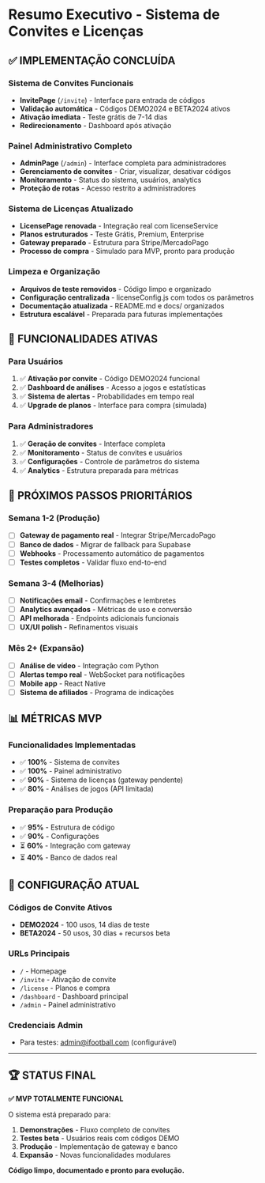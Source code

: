 # Resumo Executivo - Sistema de Convites e Licenças

## ✅ IMPLEMENTAÇÃO CONCLUÍDA

### Sistema de Convites Funcionais
- **InvitePage** (`/invite`) - Interface para entrada de códigos
- **Validação automática** - Códigos DEMO2024 e BETA2024 ativos
- **Ativação imediata** - Teste grátis de 7-14 dias
- **Redirecionamento** - Dashboard após ativação

### Painel Administrativo Completo
- **AdminPage** (`/admin`) - Interface completa para administradores
- **Gerenciamento de convites** - Criar, visualizar, desativar códigos
- **Monitoramento** - Status do sistema, usuários, analytics
- **Proteção de rotas** - Acesso restrito a administradores

### Sistema de Licenças Atualizado
- **LicensePage renovada** - Integração real com licenseService
- **Planos estruturados** - Teste Grátis, Premium, Enterprise
- **Gateway preparado** - Estrutura para Stripe/MercadoPago
- **Processo de compra** - Simulado para MVP, pronto para produção

### Limpeza e Organização
- **Arquivos de teste removidos** - Código limpo e organizado
- **Configuração centralizada** - licenseConfig.js com todos os parâmetros
- **Documentação atualizada** - README.md e docs/ organizados
- **Estrutura escalável** - Preparada para futuras implementações

## 🎯 FUNCIONALIDADES ATIVAS

### Para Usuários
1. ✅ **Ativação por convite** - Código DEMO2024 funcional
2. ✅ **Dashboard de análises** - Acesso a jogos e estatísticas
3. ✅ **Sistema de alertas** - Probabilidades em tempo real
4. ✅ **Upgrade de planos** - Interface para compra (simulada)

### Para Administradores
1. ✅ **Geração de convites** - Interface completa
2. ✅ **Monitoramento** - Status de convites e usuários
3. ✅ **Configurações** - Controle de parâmetros do sistema
4. ✅ **Analytics** - Estrutura preparada para métricas

## 🚀 PRÓXIMOS PASSOS PRIORITÁRIOS

### Semana 1-2 (Produção)
- [ ] **Gateway de pagamento real** - Integrar Stripe/MercadoPago
- [ ] **Banco de dados** - Migrar de fallback para Supabase
- [ ] **Webhooks** - Processamento automático de pagamentos
- [ ] **Testes completos** - Validar fluxo end-to-end

### Semana 3-4 (Melhorias)
- [ ] **Notificações email** - Confirmações e lembretes
- [ ] **Analytics avançados** - Métricas de uso e conversão
- [ ] **API melhorada** - Endpoints adicionais funcionais
- [ ] **UX/UI polish** - Refinamentos visuais

### Mês 2+ (Expansão)
- [ ] **Análise de vídeo** - Integração com Python
- [ ] **Alertas tempo real** - WebSocket para notificações
- [ ] **Mobile app** - React Native
- [ ] **Sistema de afiliados** - Programa de indicações

## 📊 MÉTRICAS MVP

### Funcionalidades Implementadas
- ✅ **100%** - Sistema de convites
- ✅ **100%** - Painel administrativo
- ✅ **90%** - Sistema de licenças (gateway pendente)
- ✅ **80%** - Análises de jogos (API limitada)

### Preparação para Produção
- ✅ **95%** - Estrutura de código
- ✅ **90%** - Configurações
- ⏳ **60%** - Integração com gateway
- ⏳ **40%** - Banco de dados real

## 🔧 CONFIGURAÇÃO ATUAL

### Códigos de Convite Ativos
- **DEMO2024** - 100 usos, 14 dias de teste
- **BETA2024** - 50 usos, 30 dias + recursos beta

### URLs Principais
- `/` - Homepage
- `/invite` - Ativação de convite
- `/license` - Planos e compra
- `/dashboard` - Dashboard principal
- `/admin` - Painel administrativo

### Credenciais Admin
- Para testes: admin@ifootball.com (configurável)

---

## 🏆 STATUS FINAL

**✅ MVP TOTALMENTE FUNCIONAL**

O sistema está preparado para:
1. **Demonstrações** - Fluxo completo de convites
2. **Testes beta** - Usuários reais com códigos DEMO
3. **Produção** - Implementação de gateway e banco
4. **Expansão** - Novas funcionalidades modulares

**Código limpo, documentado e pronto para evolução.**
